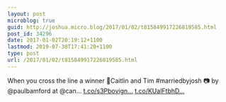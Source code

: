 ```yaml
---
layout: post
microblog: true
guid: http://joshua.micro.blog/2017/01/02/t815849917226819585.html
post_id: 34296
date: 2017-01-02T20:19:12+1100
lastmod: 2019-07-30T17:41:20+1100
type: post
url: /2017/01/02/t815849917226819585.html
---
```

When you cross the line a winner 🥇Caitlin and Tim #marriedbyjosh 📷 by @paulbamford at @can… [t.co/s3Pbovign...](https://t.co/s3PbovignZ) [t.co/KUalFtbhD...](https://t.co/KUalFtbhD5)

